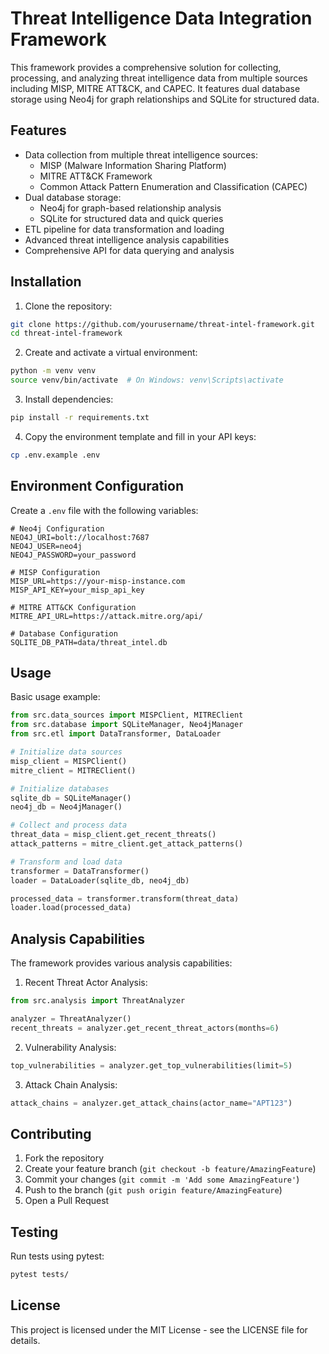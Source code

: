 # Threat Intelligence Data Integration Framework

This framework provides a comprehensive solution for collecting, processing, and analyzing threat intelligence data from multiple sources including MISP, MITRE ATT&CK, and CAPEC. It features dual database storage using Neo4j for graph relationships and SQLite for structured data.

## Features

- Data collection from multiple threat intelligence sources:
  - MISP (Malware Information Sharing Platform)
  - MITRE ATT&CK Framework
  - Common Attack Pattern Enumeration and Classification (CAPEC)
- Dual database storage:
  - Neo4j for graph-based relationship analysis
  - SQLite for structured data and quick queries
- ETL pipeline for data transformation and loading
- Advanced threat intelligence analysis capabilities
- Comprehensive API for data querying and analysis

## Installation

1. Clone the repository:
```bash
git clone https://github.com/yourusername/threat-intel-framework.git
cd threat-intel-framework
```

2. Create and activate a virtual environment:
```bash
python -m venv venv
source venv/bin/activate  # On Windows: venv\Scripts\activate
```

3. Install dependencies:
```bash
pip install -r requirements.txt
```

4. Copy the environment template and fill in your API keys:
```bash
cp .env.example .env
```

## Environment Configuration

Create a `.env` file with the following variables:

```env
# Neo4j Configuration
NEO4J_URI=bolt://localhost:7687
NEO4J_USER=neo4j
NEO4J_PASSWORD=your_password

# MISP Configuration
MISP_URL=https://your-misp-instance.com
MISP_API_KEY=your_misp_api_key

# MITRE ATT&CK Configuration
MITRE_API_URL=https://attack.mitre.org/api/

# Database Configuration
SQLITE_DB_PATH=data/threat_intel.db
```

## Usage

Basic usage example:

```python
from src.data_sources import MISPClient, MITREClient
from src.database import SQLiteManager, Neo4jManager
from src.etl import DataTransformer, DataLoader

# Initialize data sources
misp_client = MISPClient()
mitre_client = MITREClient()

# Initialize databases
sqlite_db = SQLiteManager()
neo4j_db = Neo4jManager()

# Collect and process data
threat_data = misp_client.get_recent_threats()
attack_patterns = mitre_client.get_attack_patterns()

# Transform and load data
transformer = DataTransformer()
loader = DataLoader(sqlite_db, neo4j_db)

processed_data = transformer.transform(threat_data)
loader.load(processed_data)
```

## Analysis Capabilities

The framework provides various analysis capabilities:

1. Recent Threat Actor Analysis:
```python
from src.analysis import ThreatAnalyzer

analyzer = ThreatAnalyzer()
recent_threats = analyzer.get_recent_threat_actors(months=6)
```

2. Vulnerability Analysis:
```python
top_vulnerabilities = analyzer.get_top_vulnerabilities(limit=5)
```

3. Attack Chain Analysis:
```python
attack_chains = analyzer.get_attack_chains(actor_name="APT123")
```

## Contributing

1. Fork the repository
2. Create your feature branch (`git checkout -b feature/AmazingFeature`)
3. Commit your changes (`git commit -m 'Add some AmazingFeature'`)
4. Push to the branch (`git push origin feature/AmazingFeature`)
5. Open a Pull Request

## Testing

Run tests using pytest:
```bash
pytest tests/
```

## License

This project is licensed under the MIT License - see the LICENSE file for details.
```